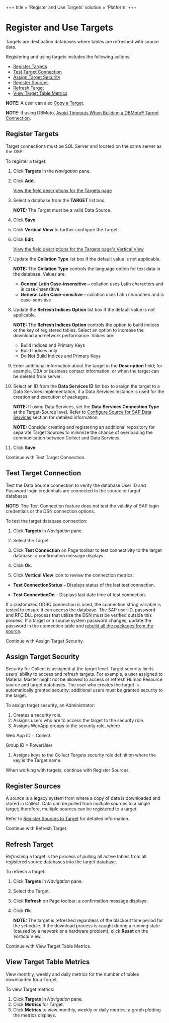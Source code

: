 +++
title = 'Register and Use Targets'
solution = 'Platform'
+++

# Register and Use Targets

Targets are destination databases where tables are refreshed with source
data.

Registering and using targets includes the following actions:

  - [Register Targets](#Register_Targets)
  - [Test Target Connection](#Test_Target_Connection)
  - [Assign Target Security](#Assign_Target_Security)
  - [Register Sources](#Register_Sources)
  - [Refresh Target](#Refresh_Target)
  - [View Target Table Metrics](#View_Target_Table_Metrics)

**NOTE**: A user can also [Copy a Target](Copy_a_Target_Collect).

**NOTE**: If using DBMoto, [Avoid Timeouts When Building a DBMoto®
Target
Connection](Avoid_Timeouts_When_Building_a_DBMoto_Target_Connection).

## <span id="Register_Targets"></span>Register Targets

Target connections must be SQL Server and located on the same server as
the DSP.

To register a target:

1.  Click **Targets** in the *Navigation* pane.

2.  Click **Add.**
    
    [View the field descriptions for the Targets
    page](../Page_Desc/Targets_H_Collect)

3.  Select a database from the **TARGET** list box.
    
    **NOTE:** The Target must be a valid Data Source.

4.  Click **Save**.

5.  Click **Vertical View** to further configure the Target.

6.  Click **Edit**.
    
    [View the field descriptions for the Targets page's Vertical
    View](../Page_Desc/Targets_H_Collect)

7.  Update the **Collation Type** list box if the default value is not
    applicable.
    
    **NOTE:** The **Collation Type** controls the language option for
    text data in the database. Values are:
    
      - **General Latin Case-insensitive –** collation uses Latin
        characters and is case-insensitive
      - **General Latin Case-sensitive –** collation uses Latin
        characters and is case-sensitive

8.  Update the **Refresh Indices Option** list box if the default value
    is not applicable.
    
    **NOTE:** The **Refresh Indices Option** controls the option to
    build indices or the key of registered tables. Select an option to
    increase the download and network performance. Values are:
    
      - Build Indices and Primary Keys
      - Build Indices only
      - Do Not Build Indices and Primary Keys

9.  Enter additional information about the target in the **Description**
    field; for example, DBA or business contact information, or when the
    target can be deleted from server.

10. Select an ID from the **Data Services ID** list box to assign the
    target to a Data Services implementation, if a Data Services
    instance is used for the creation and execution of packages.
    
    **NOTE:** If using Data Services, set the **Data Services Connection
    Type** at the Target-Source level. Refer to [Configure Source for
    SAP Data
    Services](Register_and_Use_Sources#Configure_Source_for_SAP_Data_Services)
    section for detailed information.
    
    **NOTE:** Consider creating and registering an additional repository
    for separate Target Sources to minimize the chance of overloading
    the communication between Collect and Data Services.

11. Click **Save**.

Continue with Test Target Connection.

## <span id="Test_Target_Connection"></span>Test Target Connection

Test the Data Source connection to verify the database User ID and
Password login credentials are connected to the source or target
databases.

**NOTE:** The Test Connection feature does not test the validity of SAP
login credentials or the DSN connection options.

To test the target database connection:

1.  Click **Targets** in *Navigation* pane.

2.  Select the Target.  

3.  Click **Test Connection** on Page toolbar to test connectivity to
    the target database; a confirmation message displays.

4.  Click **Ok**.

5.  Click **Vertical View** icon to review the connection metrics:

<!-- end list -->

  - **Test ConnectionStatus** – Displays status of the last test
    connection.

  - **Test ConnectionOn** – Displays last date time of test connection.

If a customized ODBC connection is used, the connection string variable
is tested to ensure it can access the database. The SAP user ID,
password and RFC DLL process that utilize the DSN must be verified
outside this process. If a target or a source system password changes,
update the password in the connection table and [rebuild all the
packages from the
source](Register_and_Use_Sources#Build_Package_for_Source).

Continue with Assign Target Security.

## <span id="Assign_Target_Security"></span>Assign Target Security

Security for Collect is assigned at the target level. Target security
limits users’ ability to access and refresh targets. For example, a user
assigned to Material Master might not be allowed to access or refresh
Human Resource source and target databases. The user who creates the
target is automatically granted security; additional users must be
granted security to the target.

To assign target security, an Administrator:

1.  Creates a security role.
2.  Assigns users who are to access the target to the security role.
3.  Assigns WebApp groups to the security role, where

Web App ID = Collect

Group ID = PowerUser

1.  Assigns keys to the Collect Targets security role definition where
    the key is the Target name.

When working with targets, continue with Register Sources.

## <span id="Register_Sources"></span>Register Sources

A *source* is a legacy system from where a copy of data is downloaded
and stored in Collect. Data can be pulled from multiple sources to a
single target; therefore, multiple sources can be registered to a
target.

Refer to [Register Sources to
Target](Register_and_Use_Sources#Register_Sources_to_Target) for
detailed information.

Continue with Refresh Target.

## <span id="Refresh_Target"></span>Refresh Target

*Refreshing* a target is the process of pulling all active tables from
all registered source databases into the target database.

To refresh a target:

1.  Click **Targets** in *Navigation* pane.

2.  Select the Target.

3.  Click **Refresh** on Page toolbar; a confirmation message displays.

4.  Click **Ok**.
    
    **NOTE:** The target is refreshed regardless of the blackout time
    period for the schedule. If the download process is caught during a
    running state (caused by a network or a hardware problem), click
    **Reset** on the *Vertical* View.

Continue with View Target Table Metrics.

## <span id="View_Target_Table_Metrics"></span>View Target Table Metrics

View monthly, weekly and daily metrics for the number of tables
downloaded for a Target.

To view Target metrics:

1.  Click **Targets** in *Navigation* pane.
2.  Click **Metrics** for Target.
3.  Click **Metrics** to view monthly, weekly or daily metrics; a graph
    plotting the metrics displays.
